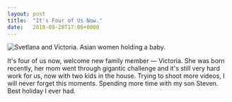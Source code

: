 ```yaml
---
layout: post
title:  "It's Four of Us Now."
date:   2018-09-28T17:06+0000
---
```


![Svetlana and Victoria. Asian women holding a baby.][1]

It's four of us now, welcome new family member — Victoria. She was born recently,
her mom went through gigantic challenge and it's still very hard work for us,
now with two kids in the house. Trying to shoot more videos, 
I will never forget this moments. Spending more time with my son Steven.  
Best holiday I ever had.

[1]: {{site.url}}/images/vicky.jpg